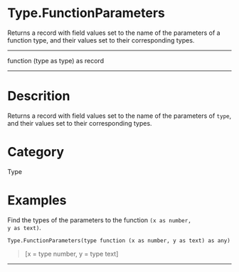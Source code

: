 ﻿# Type.FunctionParameters
Returns a record with field values set to the name of the parameters of a function type, and their values set to their corresponding types.
***
function (type as type) as record
***
# Descrition 
Returns a record with field values set to the name of the parameters of <code>type</code>, and their values set to their corresponding types.
# Category 
Type
# Examples 
Find the types of the parameters to the function <code>(x as number, y as text)</code>.
```
Type.FunctionParameters(type function (x as number, y as text) as any)
```
> [x = type number, y = type text]
***
